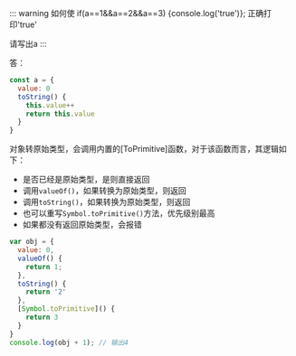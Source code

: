 ::: warning
如何使 if(a==1&&a==2&&a==3) {console.log('true')}; 正确打印'true'

请写出a
:::

答：
```js
const a = {
  value: 0
  toString() {
    this.value++
    return this.value
  }
}
```


对象转原始类型，会调用内置的[ToPrimitive]函数，对于该函数而言，其逻辑如下：

* 是否已经是原始类型，是则直接返回
* 调用<code>valueOf()</code>，如果转换为原始类型，则返回
* 调用<code>toString()</code>，如果转换为原始类型，则返回
* 也可以重写<code>Symbol.toPrimitive()</code>方法，优先级别最高
* 如果都没有返回原始类型，会报错
```js
var obj = {
  value: 0,
  valueOf() {
    return 1;
  },
  toString() {
    return '2'
  },
  [Symbol.toPrimitive]() {
    return 3
  }
}
console.log(obj + 1); // 输出4
```